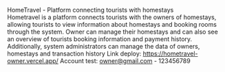 HomeTravel - Platform connecting tourists with homestays
<br />
Hometravel is a platform connects tourists with the owners of homestays, allowing tourists to view information about homestays and booking rooms through the system. Owner can manage their homestays and can also see an overview of tourists booking information and payment history. Additionally, system administrators can manage the data of owners, homestays and transaction history
Link deploy: https://hometravel-owner.vercel.app/
Account test: owner@gmail.com - 123456789
